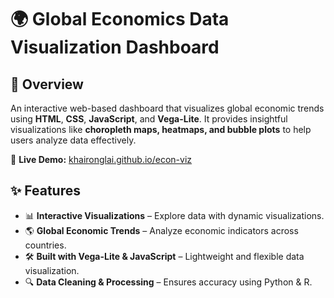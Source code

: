 # 🌍 Global Economics Data Visualization Dashboard  
## 📌 Overview
An interactive web-based dashboard that visualizes global economic trends using **HTML**, **CSS**, **JavaScript**, and **Vega-Lite**. It provides insightful visualizations like **choropleth maps, heatmaps, and bubble plots** to help users analyze data effectively.  

🔗 **Live Demo:** [khaironglai.github.io/econ-viz](https://khaironglai.github.io/econ-viz/)

## ✨ Features
- 📊 **Interactive Visualizations** – Explore data with dynamic visualizations.
- 🌎 **Global Economic Trends** – Analyze economic indicators across countries.
- 🛠 **Built with Vega-Lite & JavaScript** – Lightweight and flexible data visualization.
- 🔍 **Data Cleaning & Processing** – Ensures accuracy using Python & R.

